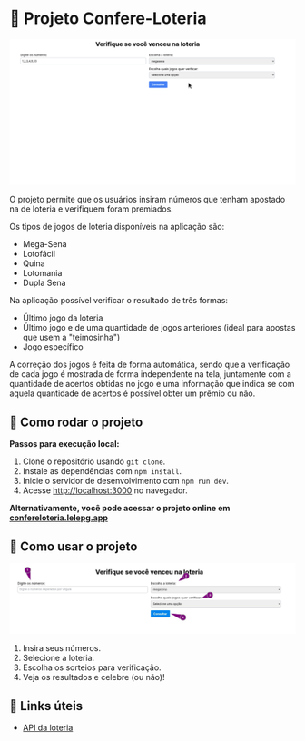 # 🎲 Projeto Confere-Loteria

![](./img/capa.gif)

O projeto permite que os usuários insiram números que tenham apostado na de loteria e verifiquem foram premiados. 

Os tipos de jogos de loteria disponíveis na aplicação são:

- Mega-Sena
- Lotofácil
- Quina
- Lotomania
- Dupla Sena

Na aplicação possível verificar o resultado de três formas:

- Último jogo da loteria
- Último jogo e de uma quantidade de jogos anteriores (ideal para apostas que usem a "teimosinha") 
- Jogo específico

A correção dos jogos é feita de forma automática, sendo que a verificação de cada jogo é mostrada de forma independente na tela, juntamente com a quantidade de acertos obtidas no jogo e uma informação que indica se com aquela quantidade de acertos é possível obter um prêmio ou não.


## 🔧 Como rodar o projeto

**Passos para execução local:**
1. Clone o repositório usando `git clone`.
2. Instale as dependências com `npm install`.
3. Inicie o servidor de desenvolvimento com `npm run dev`.
4. Acesse [http://localhost:3000](http://localhost:3000) no navegador.

**Alternativamente, você pode acessar o projeto online em [confereloteria.lelepg.app](https://confereloteria.lelepg.app/)**

## 🎯 Como usar o projeto

![](./img/instrucoes.jpeg)


1. Insira seus números.
2. Selecione a loteria.
3. Escolha os sorteios para verificação.
4. Veja os resultados e celebre (ou não)!

## 🔗 Links úteis

- [API da loteria](https://github.com/guto-alves/loterias-api)

